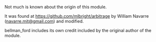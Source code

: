 Not much is known about the origin of this module.

It was found at https://github.com/mlbright/arbitrage by William Navarre (navarre.mit@gmail.com) and modified.

bellman_ford includes its own credit included by the original author of the module.
